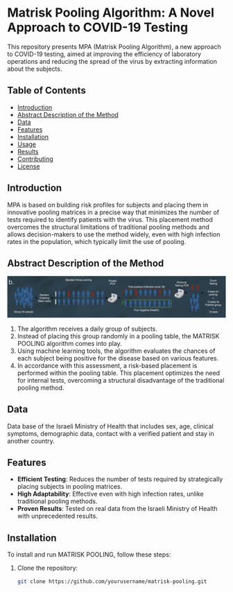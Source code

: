# Matrisk Pooling Algorithm: A Novel Approach to COVID-19 Testing

This repository presents MPA (Matrisk Pooling Algorithm), a new approach to COVID-19 testing, aimed at improving the efficiency of laboratory operations and reducing the spread of the virus by extracting information about the subjects.

## Table of Contents
- [Introduction](#introduction)
- [Abstract Description of the Method](#abstract-description-of-the-method)
- [Data](#data)
- [Features](#features)
- [Installation](#installation)
- [Usage](#usage)
- [Results](#results)
- [Contributing](#contributing)
- [License](#license)

## Introduction
MPA is based on building risk profiles for subjects and placing them in innovative pooling matrices in a precise way that minimizes the number of tests required to identify patients with the virus. This placement method overcomes the structural limitations of traditional pooling methods and allows decision-makers to use the method widely, even with high infection rates in the population, which typically limit the use of pooling.

## Abstract Description of the Method
![Matrisk Pooling Process](Images/mpa1.png)

1. The algorithm receives a daily group of subjects.
2. Instead of placing this group randomly in a pooling table, the MATRISK POOLING algorithm comes into play.
3. Using machine learning tools, the algorithm evaluates the chances of each subject being positive for the disease based on various features.
4. In accordance with this assessment, a risk-based placement is performed within the pooling table. This placement optimizes the need for internal tests, overcoming a structural disadvantage of the traditional pooling method.

## Data
Data base of the Israeli Ministry of Health that includes sex, age, clinical symptoms, demographic data, contact with a verified patient and stay in another country.

## Features
- **Efficient Testing**: Reduces the number of tests required by strategically placing subjects in pooling matrices.
- **High Adaptability**: Effective even with high infection rates, unlike traditional pooling methods.
- **Proven Results**: Tested on real data from the Israeli Ministry of Health with unprecedented results.

## Installation
To install and run MATRISK POOLING, follow these steps:

1. Clone the repository:
   ```bash
   git clone https://github.com/yourusername/matrisk-pooling.git
